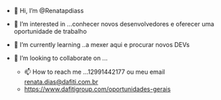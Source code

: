 - 👋 Hi, I’m @Renatapdiass
- 👀 I’m interested in ...conhecer novos desenvolvedores e oferecer uma oportunidade de trabalho 
- 🌱 I’m currently learning ..a mexer aqui  e procurar novos DEVs 

- 💞️ I’m looking to collaborate on ...
  - 📫 How to reach me ...12991442177 ou meu email renata.dias@dafiti.com.br
  - https://www.dafitigroup.com/oportunidades-gerais
<!---
  Renatapdiass/Renatapdiass is a ✨ special ✨ repository because its `README.md` (this file) appears on your GitHub profile.
  You can click the Preview link to take a look at your changes.
  --->
